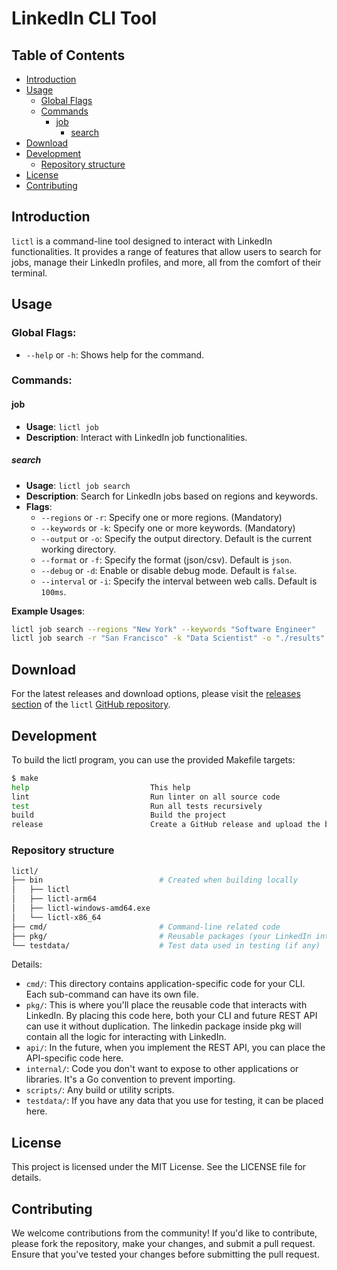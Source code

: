 # LinkedIn CLI Tool

## Table of Contents
- [Introduction](#introduction)
- [Usage](#usage)
  - [Global Flags](#global-flags)
  - [Commands](#commands)
    - [job](#job)
      - [search](#search)
- [Download](#download)
- [Development](#development)
  - [Repository structure](#repository-structure)
- [License](#license)
- [Contributing](#contributing)

## Introduction
`lictl` is a command-line tool designed to interact with LinkedIn functionalities. It provides a range of features that allow users to search for jobs, manage their LinkedIn profiles, and more, all from the comfort of their terminal.

## Usage

### Global Flags:
- `--help` or `-h`: Shows help for the command.

### Commands:

#### job
- **Usage**: `lictl job`
- **Description**: Interact with LinkedIn job functionalities.

##### search
- **Usage**: `lictl job search`
- **Description**: Search for LinkedIn jobs based on regions and keywords.
- **Flags**:
  - `--regions` or `-r`: Specify one or more regions. (Mandatory)
  - `--keywords` or `-k`: Specify one or more keywords. (Mandatory)
  - `--output` or `-o`: Specify the output directory. Default is the current working directory.
  - `--format` or `-f`: Specify the format (json/csv). Default is `json`.
  - `--debug` or `-d`: Enable or disable debug mode. Default is `false`.
  - `--interval` or `-i`: Specify the interval between web calls. Default is `100ms`.

**Example Usages**:

```bash
lictl job search --regions "New York" --keywords "Software Engineer"
lictl job search -r "San Francisco" -k "Data Scientist" -o "./results" -f "csv"
```

## Download

For the latest releases and download options, please visit the [releases section](https://github.com/boeboe/lictl/releases) of the `lictl` [GitHub repository](https://github.com/boeboe/lictl/releases).


## Development

To build the lictl program, you can use the provided Makefile targets:

```bash
$ make
help                           This help
lint                           Run linter on all source code
test                           Run all tests recursively
build                          Build the project
release                        Create a GitHub release and upload the binary
```

### Repository structure



```bash
lictl/
├── bin                          # Created when building locally
│   ├── lictl
│   ├── lictl-arm64
│   ├── lictl-windows-amd64.exe
│   └── lictl-x86_64
├── cmd/                         # Command-line related code
├── pkg/                         # Reusable packages (your LinkedIn interaction logic)
└── testdata/                    # Test data used in testing (if any)
```

Details:

- `cmd/`: This directory contains application-specific code for your CLI. Each sub-command can have its own file.
- `pkg/`: This is where you'll place the reusable code that interacts with LinkedIn. By placing this code here, both your CLI and future REST API can use it without duplication. The linkedin package inside pkg will contain all the logic for interacting with LinkedIn.
- `api/`: In the future, when you implement the REST API, you can place the API-specific code here.
- `internal/`: Code you don't want to expose to other applications or libraries. It's a Go convention to prevent importing.
- `scripts/`: Any build or utility scripts.
- `testdata/`: If you have any data that you use for testing, it can be placed here.


## License

This project is licensed under the MIT License. See the LICENSE file for details.

## Contributing

We welcome contributions from the community! If you'd like to contribute, please fork the repository, make your changes, and submit a pull request. Ensure that you've tested your changes before submitting the pull request.

